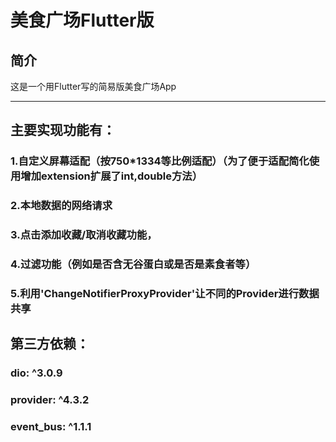 美食广场Flutter版
=====

简介
----
这是一个用Flutter写的简易版美食广场App
****
## 主要实现功能有：<br>
### 1.自定义屏幕适配（按750*1334等比例适配）（为了便于适配简化使用增加extension扩展了int,double方法）<br>
### 2.本地数据的网络请求<br>
### 3.点击添加收藏/取消收藏功能，<br>
### 4.过滤功能（例如是否含无谷蛋白或是否是素食者等）<br>
### 5.利用'ChangeNotifierProxyProvider'让不同的Provider进行数据共享<br>

## 第三方依赖：<br>
### dio: ^3.0.9<br>
### provider: ^4.3.2<br>
### event_bus: ^1.1.1
